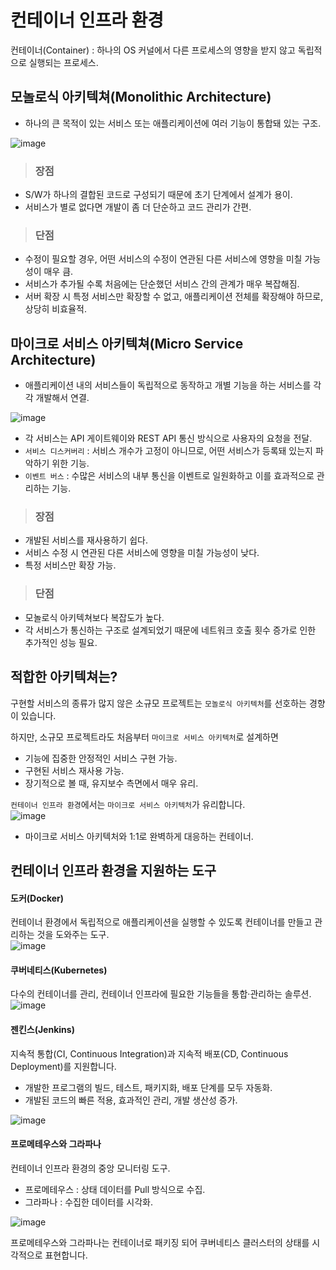 # 컨테이너 인프라 환경

컨테이너(Container) : 하나의 OS 커널에서 다른 프로세스의 영향을 받지 않고 독립적으로 실행되는 프로세스.

## 모놀로식 아키텍쳐(Monolithic Architecture)

- 하나의 큰 목적이 있는 서비스 또는 애플리케이션에 여러 기능이 통합돼 있는 구조.

![image](https://user-images.githubusercontent.com/43658658/151093356-729c6f21-e231-495c-a93f-d2ef3270872b.png)   

> <h3>장점</h3>

- S/W가 하나의 결합된 코드로 구성되기 때문에 초기 단계에서 설계가 용이.
- 서비스가 별로 없다면 개발이 좀 더 단순하고 코드 관리가 간편.

> <h3>단점</h3>

- 수정이 필요할 경우, 어떤 서비스의 수정이 연관된 다른 서비스에 영향을 미칠 가능성이 매우 큼.
- 서비스가 추가될 수록 처음에는 단순했던 서비스 간의 관계가 매우 복잡해짐.
- 서버 확장 시 특정 서비스만 확장할 수 없고, 애플리케이션 전체를 확장해야 하므로, 상당히 비효율적.

## 마이크로 서비스 아키텍쳐(Micro Service Architecture)

- 애플리케이션 내의 서비스들이 독립적으로 동작하고 개별 기능을 하는 서비스를 각각 개발해서 연결.

![image](https://user-images.githubusercontent.com/43658658/151094130-aa75ab00-0c46-43e2-94ed-423369efd727.png)   
- 각 서비스는 API 게이트웨이와 REST API 통신 방식으로 사용자의 요청을 전달.
- `서비스 디스커버리` : 서비스 개수가 고정이 아니므로, 어떤 서비스가 등록돼 있는지 파악하기 위한 기능.
- `이벤트 버스` : 수많은 서비스의 내부 통신을 이벤트로 일원화하고 이를 효과적으로 관리하는 기능.

> <h3>장점</h3>

- 개발된 서비스를 재사용하기 쉽다.
- 서비스 수정 시 연관된 다른 서비스에 영향을 미칠 가능성이 낮다.
- 특정 서비스만 확장 가능.

> <h3>단점</h3>

- 모놀로식 아키텍쳐보다 복잡도가 높다.
- 각 서비스가 통신하는 구조로 설계되었기 때문에 네트워크 호출 횟수 증가로 인한 추가적인 성능 필요.

## 적합한 아키텍쳐는?

구현할 서비스의 종류가 많지 않은 소규모 프로젝트는 `모놀로식 아키텍처`를 선호하는 경향이 있습니다.

하지만, 소규모 프로젝트라도 처음부터 `마이크로 서비스 아키텍처`로 설계하면   
- 기능에 집중한 안정적인 서비스 구현 가능.
- 구현된 서비스 재사용 가능.
- 장기적으로 볼 때, 유지보수 측면에서 매우 유리.

`컨테이너 인프라 환경`에서는 `마이크로 서비스 아키텍처`가 유리합니다.   
![image](https://user-images.githubusercontent.com/43658658/151095837-83bdf127-ae7e-4dc3-8910-b770236e7fea.png)   
- 마이크로 서비스 아키텍처와 1:1로 완벽하게 대응하는 컨테이너.

## 컨테이너 인프라 환경을 지원하는 도구

#### 도커(Docker)

컨테이너 환경에서 독립적으로 애플리케이션을 실행할 수 있도록 컨테이너를 만들고 관리하는 것을 도와주는 도구.   
![image](https://user-images.githubusercontent.com/43658658/151096264-3d6db615-9f18-4a0a-9c37-56b596766b32.png)   

#### 쿠버네티스(Kubernetes)

다수의 컨테이너를 관리, 컨테이너 인프라에 필요한 기능들을 통합·관리하는 솔루션.   
![image](https://user-images.githubusercontent.com/43658658/151096352-2085def4-326d-493f-b6ea-1e2796df2cab.png)

#### 젠킨스(Jenkins)

지속적 통합(CI, Continuous Integration)과 지속적 배포(CD, Continuous Deployment)를 지원합니다.   
- 개발한 프로그램의 빌드, 테스트, 패키지화, 배포 단계를 모두 자동화.
- 개발된 코드의 빠른 적용, 효과적인 관리, 개발 생산성 증가.

![image](https://user-images.githubusercontent.com/43658658/151097226-a4377a5f-aa6b-48f1-9944-cd6a94e09f76.png)

#### 프로메테우스와 그라파나

컨테이너 인프라 환경의 중앙 모니터링 도구.   
- 프로메테우스 : 상태 데이터를 Pull 방식으로 수집.
- 그라파나 : 수집한 데이터를 시각화.

![image](https://user-images.githubusercontent.com/43658658/151097029-016fb364-72df-40f5-9fdf-cafd98e4f9ba.png)

프로메테우스와 그라파나는 컨테이너로 패키징 되어 쿠버네티스 클러스터의 상태를 시각적으로 표현합니다.



